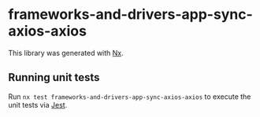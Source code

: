 # frameworks-and-drivers-app-sync-axios-axios

This library was generated with [Nx](https://nx.dev).

## Running unit tests

Run `nx test frameworks-and-drivers-app-sync-axios-axios` to execute the unit tests via [Jest](https://jestjs.io).
